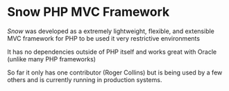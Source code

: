 # Snow PHP MVC Framework

*Snow* was developed as a extremely lightweight, flexible, and extensible MVC framework for PHP to be used it very restrictive environments

It has no dependencies outside of PHP itself and works great with Oracle (unlike many PHP frameworks)

So far it only has one contributor (Roger Collins) but is being used by a few others and is currently running in production systems.
